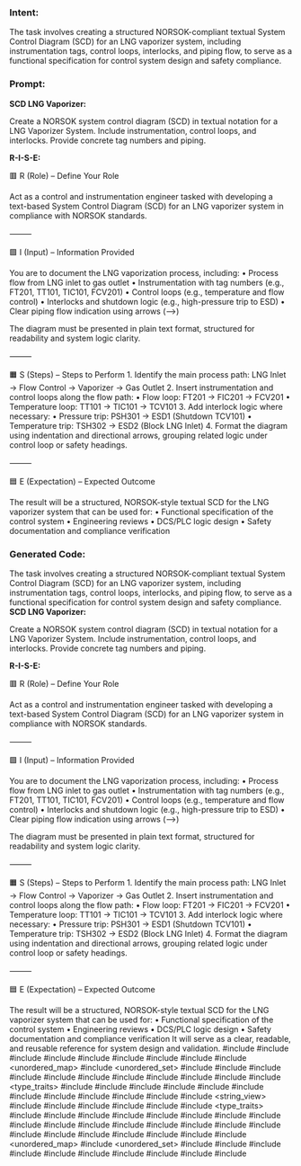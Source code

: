 ### Intent:
The task involves creating a structured NORSOK-compliant textual System Control Diagram (SCD) for an LNG vaporizer system, including instrumentation tags, control loops, interlocks, and piping flow, to serve as a functional specification for control system design and safety compliance.

### Prompt:
**SCD LNG Vaporizer:**

Create a NORSOK system control diagram (SCD) in textual notation for a LNG Vaporizer System. Include instrumentation, control loops, and interlocks. Provide concrete tag numbers and piping.

**R-I-S-E:**

🟥 R (Role) – Define Your Role

Act as a control and instrumentation engineer tasked with developing a text-based System Control Diagram (SCD) for an LNG vaporizer system in compliance with NORSOK standards.

⸻

🟩 I (Input) – Information Provided

You are to document the LNG vaporization process, including:
	•	Process flow from LNG inlet to gas outlet
	•	Instrumentation with tag numbers (e.g., FT201, TT101, TIC101, FCV201)
	•	Control loops (e.g., temperature and flow control)
	•	Interlocks and shutdown logic (e.g., high-pressure trip to ESD)
	•	Clear piping flow indication using arrows (-->)

The diagram must be presented in plain text format, structured for readability and system logic clarity.

⸻

🟧 S (Steps) – Steps to Perform
	1.	Identify the main process path:
LNG Inlet → Flow Control → Vaporizer → Gas Outlet
	2.	Insert instrumentation and control loops along the flow path:
	•	Flow loop: FT201 → FIC201 → FCV201
	•	Temperature loop: TT101 → TIC101 → TCV101
	3.	Add interlock logic where necessary:
	•	Pressure trip: PSH301 → ESD1 (Shutdown TCV101)
	•	Temperature trip: TSH302 → ESD2 (Block LNG Inlet)
	4.	Format the diagram using indentation and directional arrows, grouping related logic under control loop or safety headings.

⸻

🟦 E (Expectation) – Expected Outcome

The result will be a structured, NORSOK-style textual SCD for the LNG vaporizer system that can be used for:
	•	Functional specification of the control system
	•	Engineering reviews
	•	DCS/PLC logic design
	•	Safety documentation and compliance verification

### Generated Code:
The task involves creating a structured NORSOK-compliant textual System Control Diagram (SCD) for an LNG vaporizer system, including instrumentation tags, control loops, interlocks, and piping flow, to serve as a functional specification for control system design and safety compliance.
**SCD LNG Vaporizer:**

Create a NORSOK system control diagram (SCD) in textual notation for a LNG Vaporizer System. Include instrumentation, control loops, and interlocks. Provide concrete tag numbers and piping.

**R-I-S-E:**

🟥 R (Role) – Define Your Role

Act as a control and instrumentation engineer tasked with developing a text-based System Control Diagram (SCD) for an LNG vaporizer system in compliance with NORSOK standards.

⸻

🟩 I (Input) – Information Provided

You are to document the LNG vaporization process, including:
	•	Process flow from LNG inlet to gas outlet
	•	Instrumentation with tag numbers (e.g., FT201, TT101, TIC101, FCV201)
	•	Control loops (e.g., temperature and flow control)
	•	Interlocks and shutdown logic (e.g., high-pressure trip to ESD)
	•	Clear piping flow indication using arrows (-->)

The diagram must be presented in plain text format, structured for readability and system logic clarity.

⸻

🟧 S (Steps) – Steps to Perform
	1.	Identify the main process path:
LNG Inlet → Flow Control → Vaporizer → Gas Outlet
	2.	Insert instrumentation and control loops along the flow path:
	•	Flow loop: FT201 → FIC201 → FCV201
	•	Temperature loop: TT101 → TIC101 → TCV101
	3.	Add interlock logic where necessary:
	•	Pressure trip: PSH301 → ESD1 (Shutdown TCV101)
	•	Temperature trip: TSH302 → ESD2 (Block LNG Inlet)
	4.	Format the diagram using indentation and directional arrows, grouping related logic under control loop or safety headings.

⸻

🟦 E (Expectation) – Expected Outcome

The result will be a structured, NORSOK-style textual SCD for the LNG vaporizer system that can be used for:
	•	Functional specification of the control system
	•	Engineering reviews
	•	DCS/PLC logic design
	•	Safety documentation and compliance verification
It will serve as a clear, readable, and reusable reference for system design and validation.
#include <iostream>
#include <vector>
#include <string>
#include <cmath>
#include <cstdlib>
#include <ctime>
#include <map>
#include <set>
#include <unordered_map>
#include <unordered_set>
#include <algorithm>
#include <bitset>
#include <cstring>
#include <complex>
#include <deque>
#include <list>
#include <stack>
#include <queue>
#include <array>
#include <variant>
#include <type_traits>
#include <numeric>
#include <functional>
#include <memory>
#include <utility>
#include <span>
#include <chrono>
#include <iomanip>
#include <sstream>
#include <fstream>
#include <streambuf>
#include <iostream>
#include <string_view>
#include <format>
#include <regex>
#include <span>
#include <optional>
#include <variant>
#include <type_traits>
#include <cmath>
#include <cstddef>
#include <cstdint>
#include <cstdio>
#include <cstdlib>
#include <cstring>
#include <cctype>
#include <climits>
#include <cfloat>
#include <cassert>
#include <cstdbool>
#include <cstdint>
#include <cmath>
#include <cstring>
#include <cstdio>
#include <cstdlib>
#include <cctype>
#include <iostream>
#include <string>
#include <vector>
#include <map>
#include <set>
#include <unordered_map>
#include <unordered_set>
#include <algorithm>
#include <bitset>
#include <cmath>
#include <cstdio>
#include <cstdlib>
#include <ctime>
#include <cstring>
#include <iostream>
#include <string>
#include
